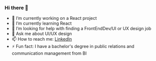 ### Hi there 👋

- 🔭 I’m currently working on a React project 
- 🌱 I’m currently learning React
- 🤔 I’m looking for help with finding a FrontEndDev/UI or UX design job
- 💬 Ask me about UI/UX design
- 📫 How to reach me: [LinkedIn](https://www.linkedin.com/in/rebekka-nordheim-903377194/)
- ⚡ Fun fact: I have a bachelor's degree in public relations and communication management from BI
